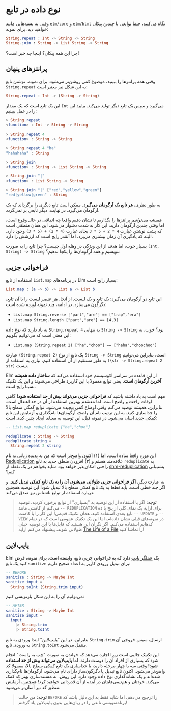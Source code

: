 # نوع داده در تابع

وقتی به بسته‌هایی مانند [`elm/core`][elm-core] و [`elm/html`][elm-html] نگاه می‌کنید، حتما توابعی با چندین پیکان خواهید دید. برای نمونه:

```elm
String.repeat : Int -> String -> String
String.join : String -> List String -> String
```

چرا این همه پیکان؟ اینجا چه خبر است؟!

## پرانتزهای پنهان

وقتی همه پرانتزها را ببینید، موضوع کمی روشن‌تر می‌شود. برای نمونه، نوشتن تابع `String.repeat` به این شکل نیز معتبر است:

```elm
String.repeat : Int -> (String -> String)
```

این یک تابع است که یک مقدار `Int` می‌گیرد و سپس _یک_ تابع دیگر تولید می‌کند. بیایید این را در عمل ببینیم:

```elm
> String.repeat
<function> : Int -> String -> String

> String.repeat 4
<function> : String -> String

> String.repeat 4 "ha"
"hahahaha" : String

> String.join
<function> : String -> List String -> String

> String.join "|"
<function> : List String -> String

> String.join "|" ["red","yellow","green"]
"red|yellow|green" : String
```

به طور نظری، **هر تابع یک آرگومان می‌گیرد.** ممکن است تابع دیگری را برگرداند که یک آرگومان می‌گیرد. در نهایت، دیگر تابعی بر نمی‌گردد.

همیشه _می‌توانیم_ پرانتزها را بگذاریم تا نشان دهیم واقعا چه اتفاقی در حال وقوع است، اما وقتی چندین آرگومان دارید، این کار به شدت دشوار می‌شود. این همان منطقی است که پشت نوشتن عبارت `4 * 2 + 5 * 3` بجای عبارت `(4 * 2) + (5 * 3)` وجود دارد. البته که یادگیری آن زمان بیشتری می‌برد، اما آنقدر رایج است که ارزشش را دارد.

بسیار خوب، اما هدف از این ویژگی در وهله اول چیست؟ چرا تابع را به صورت `(Int, String) -> String` ننویسیم و همه آرگومان‌ها را یکجا ندهیم؟

## فراخوانی جزیی

استفاده از تابع `List.map` در برنامه‌های Elm بسیار رایج است:

```elm
List.map : (a -> b) -> List a -> List b
```

این تابع دو آرگومان می‌گیرد: یک تابع و یک لیست. از آنجا، هر عنصر لیست را با آن تابع، دگرگون می‌سازد. در ادامه، چند نمونه آورده شده است:

- `List.map String.reverse ["part","are"] == ["trap","era"]`
- `List.map String.length ["part","are"] == [4,3]`

به یاد دارید که نوع داده `String.repeat 4` به تنهایی `String -> String` بود؟ خوب، به این معنی است که می‌توانیم بگوییم:

- `List.map (String.repeat 2) ["ha","choo"] == ["haha","choochoo"]`

عبارت `(String.repeat 2)` یک تابع از نوع `String -> String` است، بنابراین می‌توانیم به طور مستقیم از آن استفاده کنیم. نیازی به استفاده از `(\str -> String.repeat 2 str)` نیست.

Elm از این قاعده در سراسر اکوسیستم خود استفاده می‌کند که **ساختار داده همیشه آخرین آرگومان است.** یعنی توابع معمولا با این کاربرد طراحی می‌شوند و این یک تکنیک نسبتا رایج است.

مهم است به یاد داشته باشید که **فراخوانی جزیی می‌تواند بیش از حد استفاده شود!** گاهی اوقات راحت و واضح است، اما معتقدم بهترین استفاده از آن در حد اعتدال است. بنابراین، همیشه توصیه می‌کنم وقتی اوضاع کمی _پیچیده_ می‌شود، توابع کمکی سطح بالا را جداسازی کنید. به این ترتیب نام آن واضح، آرگومان‌ها نام‌گذاری و آزمایش این تابع کمکی جدید آسان می‌شود. در نمونه قبل، این توصیه به معنای ایجاد چنین کدی است:

```elm
-- List.map reduplicate ["ha","choo"]

reduplicate : String -> String
reduplicate string =
  String.repeat 2 string
```

این مورد واقعا ساده است، اما (۱) اکنون واضح‌تر است که من به پدیده زبانی به نام [Reduplication][reduplication] علاقه‌مند هستم و (۲) افزودن منطق جدید به تابع `reduplicate` به راحتی امکان‌پذیر خواهد بود. شاید بخواهم در یک نقطه از [shm-reduplication][shm-reduplication] پشتیبانی کنم؟

به عبارت دیگر، **اگر فراخوانی جزیی طولانی می‌شود، آن را به یک تابع کمکی تبدیل کنید.** و اگر چند خطی است، باید _قطعا_ به یک تابع کمکی سطح بالا تبدیل شود! این توصیه همچنین درباره استفاده از توابع ناشناس نیز صدق می‌کند.

> **توجه:** اگر با استفاده از این توصیه به "بسیاری" از توابع برخورد کردید، توصیه می‌کنم از کامنتی مانند `-- REDUPLICATION` برای ارایه یک نمای کلی از پنج یا ده تابع بعدی استفاده کنید. همان تکنیک قدیمی! این کار را با کامنت `-- UPDATE` و `-- VIEW` در نمونه‌های قبلی نشان داده‌ام، اما این یک تکنیک عمومی است که در تمام کدهایم استفاده می‌کنم. اگر نگران این هستید که فایل‌ها با این توصیه خیلی طولانی شوند، پیشنهاد می‌کنم ارایه [The Life of a File][the-life-of-file] را تماشا کنید!

## پایپ‌لاین

Elm یک [عملگر پایپ][pipe] دارد که به فراخوانی جزیی تابع، وابسته است. برای نمونه، فرض کنید یک تابع `sanitize` برای تبدیل ورودی کاربر به اعداد صحیح داریم:

```elm
-- BEFORE
sanitize : String -> Maybe Int
sanitize input =
  String.toInt (String.trim input)
```

می‌توانیم آن را به این شکل بازنویسی کنیم:

```elm
-- AFTER
sanitize : String -> Maybe Int
sanitize input =
  input
    |> String.trim
    |> String.toInt
```

بنابراین، در این "پایپ‌لاین" ابتدا ورودی به تابع `String.trim` ارسال، سپس خروجی آن به ورودی تابع `String.toInt` منتقل می‌شود.

این تکنیک جالبی است زیرا اجازه می‌دهد که خواندن به صورت "چپ به راست" انجام شود که بسیاری از افراد آن را دوست دارند، اما **پایپ‌لاین می‌تواند بیش از حد استفاده شود!** وقتی سه یا چهار مرحله دارید، با جداسازی یک تابع کمکی سطح بالا، معمولا کد واضح‌تر می‌شود. اکنون تابع تبدیل یا دگرگون‌ساز دارای نام می‌شود، آرگومان‌ها نام‌گذاری شده‌اند و یک نشانه‌گذاری نوع داده وجود دارد. این روش، به مستندسازی بهتر کد کمک می‌کند. خودتان و هم‌تیمی‌هایتان در آینده از آن قدردانی خواهید کرد! همچنین، آزمایش منطق کد نیز آسان‌تر می‌شود.

> **توجه:** من حالت `BEFORE` را ترجیح می‌دهم، اما شاید فقط به این دلیل باشد که برنامه‌نویسی تابعی را در زبان‌هایی بدون پایپ‌لاین یاد گرفتم!

[elm-core]: https://package.elm-lang.org/packages/elm/core/latest
[elm-html]: https://package.elm-lang.org/packages/elm/html/latest
[reduplication]: https://en.wikipedia.org/wiki/Reduplication
[shm-reduplication]: https://en.wikipedia.org/wiki/Shm-reduplication
[the-life-of-file]: https://youtu.be/XpDsk374LDE
[pipe]: https://package.elm-lang.org/packages/elm/core/latest/Basics#|&gt;